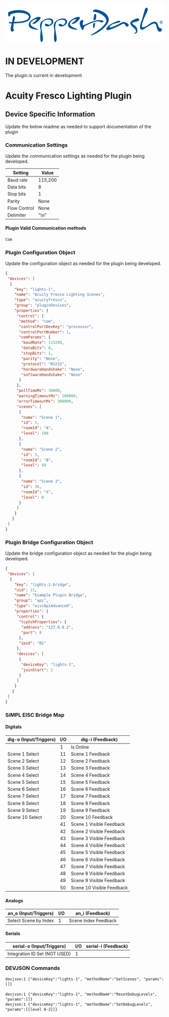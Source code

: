 ![PepperDash Logo](/images/logo_pdt_no_tagline_600.png)

# IN DEVELOPMENT

The plugin is current in development

# Acuity Fresco Lighting Plugin

## Device Specific Information

Update the below readme as needed to support documentation of the plugin

### Communication Settings

Update the communication settings as needed for the plugin being developed.

| Setting      | Value   |
| ------------ | ------- |
| Baud rate    | 115,200 |
| Data bits    | 8       |
| Stop bits    | 1       |
| Parity       | None    |
| Flow Control | None    |
| Delimiter    | "\n"    |

#### Plugin Valid Communication methods

```c#
Com
```

### Plugin Configuration Object

Update the configuration object as needed for the plugin being developed.

```json
{
 "devices": [
  {
    "key": "lights-1",
    "name": "Acuity Fresco Lighting Scenes",
    "type": "acuityfresco",
    "group": "pluginDevices",
    "properties": {
     "control": {
      "method": "com",
      "controlPortDevKey": "processor",
      "controlPortNumber": 1,
      "comParams": {
       "baudRate": 115200,
       "dataBits": 8,
       "stopBits": 1,
       "parity": "None",
       "protocol": "RS232",
       "hardwareHandshake": "None",
       "softwareHandshake": "None"
      }
     },
     "pollTimeMs": 30000,
     "warningTimeoutMs": 180000,
     "errorTimeoutMs": 300000,
     "scenes": [
      {
       "name": "Scene 1",
       "id": 1,
       "roomId": "A",
       "level": 100
      },
      {
       "name": "Scene 2",
       "id": 5,
       "roomId": "B",
       "level": 50
      },
      {
       "name": "Scene 3",
       "id": 36,
       "roomId": "X",
       "level": 0
      }
     ]
    }
   }  
 ]
}
```

### Plugin Bridge Configuration Object

Update the bridge configuration object as needed for the plugin being developed.

```json
{
 "devices": [
  {
    "key": "lights-1-bridge",
    "uid": 11,
    "name": "Example Plugin Bridge",
    "group": "api",
    "type": "eiscApiAdvanced",
    "properties": {
     "control": {
      "tcpSshProperties": {
       "address": "127.0.0.2",
       "port": 0
      },
      "ipid": "B1"
     },
     "devices": [
      {
       "deviceKey": "lights-1",
       "joinStart": 1
      }
     ]
    }
   }
 ]
}
```

### SiMPL EISC Bridge Map

#### Digitals

| dig-o (Input/Triggers) | I/O | dig-i (Feedback)          |
| ---------------------- | --- | ------------------------- |
|                        | 1   | Is Online                 |
| Scene 1 Select         | 11  | Scene 1 Feedback          |
| Scene 2 Select         | 12  | Scene 2 Feedback          |
| Scene 3 Select         | 13  | Scene 3 Feedback          |
| Scene 4 Select         | 14  | Scene 4 Feedback          |
| Scene 5 Select         | 15  | Scene 5 Feedback          |
| Scene 6 Select         | 16  | Scene 6 Feedback          |
| Scene 7 Select         | 17  | Scene 7 Feedback          |
| Scene 8 Select         | 18  | Scene 8 Feedback          |
| Scene 9 Select         | 19  | Scene 9 Feedback          |
| Scene 10 Select        | 20  | Scene 10 Feedback         |
|                        | 41  | Scene 1 Visible Feedback  |
|                        | 42  | Scene 2 Visible Feedback  |
|                        | 43  | Scene 3 Visible Feedback  |
|                        | 44  | Scene 4 Visible Feedback  |
|                        | 45  | Scene 5 Visible Feedback  |
|                        | 46  | Scene 6 Visible Feedback  |
|                        | 47  | Scene 7 Visible Feedback  |
|                        | 48  | Scene 8 Visible Feedback  |
|                        | 49  | Scene 9 Visible Feedback  |
|                        | 50  | Scene 10 Visible Feedback |

#### Analogs

| an_o (Input/Triggers) | I/O | an_i (Feedback)      |
| --------------------- | --- | -------------------- |
| Select Scene by Index | 1   | Scene Index Feedback |

#### Serials

| serial-o (Input/Triggers)     | I/O | serial-i (Feedback) |
| ----------------------------- | --- | ------------------- |
| Integration ID Set (NOT USED) | 1   |                     |

### DEVJSON Commands

```plaintext
devjson:1 {"deviceKey":"lights-1", "methodName":"GetScenes", "params":[]}

devjson:1 {"deviceKey":"lights-1", "methodName":"ResetDebugLevels", "params":[]}
devjson:1 {"deviceKey":"lights-1", "methodName":"SetDebugLevels", "params":[{level 0-2}]} 
```
